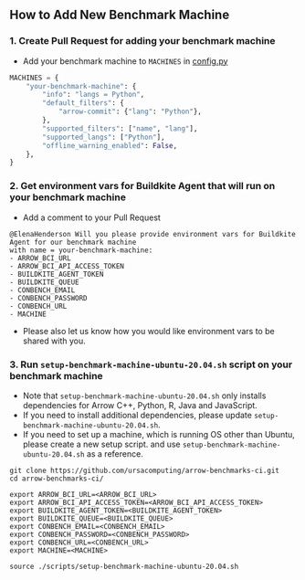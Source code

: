 ## How to Add New Benchmark Machine

### 1. Create Pull Request for adding your benchmark machine
- Add your benchmark machine to `MACHINES` in [config.py](../config.py)
```python
MACHINES = {
    "your-benchmark-machine": {
        "info": "langs = Python",
        "default_filters": {
            "arrow-commit": {"lang": "Python"},
        },
        "supported_filters": ["name", "lang"],
        "supported_langs": ["Python"],
        "offline_warning_enabled": False,
    },
}

```
### 2. Get environment vars for Buildkite Agent that will run on your benchmark machine
- Add a comment to your Pull Request
```
@ElenaHenderson Will you please provide environment vars for Buildkite Agent for our benchmark machine 
with name = your-benchmark-machine:
- ARROW_BCI_URL
- ARROW_BCI_API_ACCESS_TOKEN
- BUILDKITE_AGENT_TOKEN
- BUILDKITE_QUEUE
- CONBENCH_EMAIL
- CONBENCH_PASSWORD
- CONBENCH_URL
- MACHINE
```
- Please also let us know how you would like environment vars to be shared with you.

### 3. Run `setup-benchmark-machine-ubuntu-20.04.sh` script on your benchmark machine
- Note that `setup-benchmark-machine-ubuntu-20.04.sh` only installs dependencies for Arrow C++, Python, R, Java and JavaScript.
- If you need to install additional dependencies, please update `setup-benchmark-machine-ubuntu-20.04.sh`. 
- If you need to set up a machine, which is running OS other than Ubuntu, please create a new setup script.
and use `setup-benchmark-machine-ubuntu-20.04.sh` as a reference.
```shell script
git clone https://github.com/ursacomputing/arrow-benchmarks-ci.git
cd arrow-benchmarks-ci/

export ARROW_BCI_URL=<ARROW_BCI_URL>
export ARROW_BCI_API_ACCESS_TOKEN=<ARROW_BCI_API_ACCESS_TOKEN>
export BUILDKITE_AGENT_TOKEN=<BUILDKITE_AGENT_TOKEN>
export BUILDKITE_QUEUE=<BUILDKITE_QUEUE>
export CONBENCH_EMAIL=<CONBENCH_EMAIL>
export CONBENCH_PASSWORD=<CONBENCH_PASSWORD>
export CONBENCH_URL=<CONBENCH_URL>
export MACHINE=<MACHINE>

source ./scripts/setup-benchmark-machine-ubuntu-20.04.sh
```
